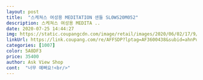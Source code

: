 ```yaml
---
layout: post 
title:  "스케쳐스 여성용 MEDITATION 샌들 SL0WS20M052" 
description: 스케쳐스 여성용 MEDITA ..
date: 2020-07-25 14:44:27 
img: https://static.coupangcdn.com/image/retail/images/2020/06/02/17/9/bc5b90b2-4bea-4f65-a04c-a7953dfe51f3.jpg 
linkUrl: https://link.coupang.com/re/AFFSDP?lptag=AF3600438&subid=ahnPublicAsk&pageKey=1685750557&itemId=2871309550&vendorItemId=70846047899&traceid=V0-113-b62300f10d3d6b4b 
categories: [1007] 
color: 5A8DF3 
price: 35400 
author: Ask View Shop 
cont:  "너무 예뻐요!<br/>" 
---
```

